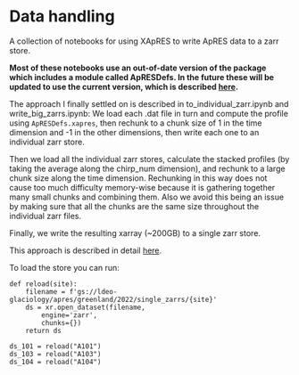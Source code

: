 # Data handling

A collection of notebooks for using XApRES to write ApRES data to a zarr store.

**Most of these notebooks use an out-of-date version of the package which includes a module called ApRESDefs. In the future these will be updated to use the current version, which is described [here](https://github.com/ldeo-glaciology/xapres/blob/master/notebooks/guides/usingXApRES.ipynb).**

The approach I finally settled on is described in to_individual_zarr.ipynb and write_big_zarrs.ipynb: We load each .dat file in turn and compute the profile using `ApRESDefs.xapres`, then rechunk to a chunk size of 1 in the time dimension and -1 in the other dimensions, then write each one to an individual zarr store. 

Then we load all the individual zarr stores, calculate the stacked profiles (by taking the average along the chirp_num dimension), and rechunk to a large chunk size along the time dimension. Rechunking in this way does not cause too much difficulty memory-wise because it is gathering together many small chunks and combining them. Also we avoid this being an issue by making sure that all the chunks are the same size throughout the individual zarr files. 

Finally, we write the resulting xarray (~200GB) to a single zarr store. 

This approach is described in detail [here](https://book.cryointhecloud.com/tutorials/ARCOdata_writingZarrs.html).

To load the store you can run:
```
def reload(site):
    filename = f'gs://ldeo-glaciology/apres/greenland/2022/single_zarrs/{site}'
    ds = xr.open_dataset(filename,
        engine='zarr', 
        chunks={}) 
    return ds

ds_101 = reload("A101")
ds_103 = reload("A103")
ds_104 = reload("A104")

```